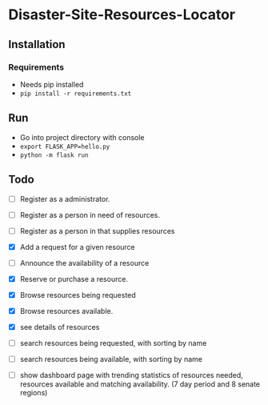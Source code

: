 # Disaster-Site-Resources-Locator
## Installation
### Requirements
- Needs pip installed
- `pip install -r requirements.txt`
## Run
- Go into project directory with console
- `export FLASK_APP=hello.py`
- `python -m flask run`
## Todo
- [ ] Register as a administrator.
- [ ] Register as a person in need of resources.
- [ ] Register as a person in that supplies resources
- [x] Add a request for a given resource
- [ ] Announce the availability of a resource
- [x] Reserve or purchase a resource.
- [x] Browse resources being requested
- [x] Browse resources available.
- [x] see details of resources
- [ ] search resources being requested, with sorting by name
- [ ] search resources being available, with sorting by name
- [ ] show dashboard page with trending statistics of resources needed, resources available and matching availability. (7 day period and 8 senate regions)



